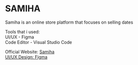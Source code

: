 # SAMIHA
Samiha is an online store platform that focuses on selling dates

Tools that i used:<br />
UI/UX - Figma<br />
Code Editor - Visual Studio Code<br />

Official Website: <a href="https://samiha.id/">Samiha<br />
UI/UX Design: <a href="https://www.figma.com/file/NTItD8oarKCmlj7o0351BS/SAMIHA-DATES?type=design&node-id=0%3A1&mode=design&t=RhLBAztt8x2VYO4A-1">Figma</a>
